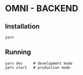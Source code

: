 # OMNI - BACKEND

## Installation

```terminal
yarn
```

## Running

```terminal
yarn dev     # development mode
yarn start   # production mode
```
